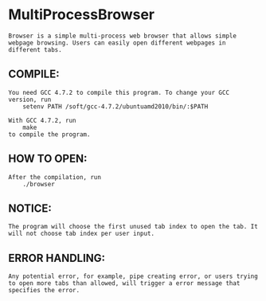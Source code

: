 # MultiProcessBrowser

	Browser is a simple multi-process web browser that allows simple webpage browsing. Users can easily open different webpages in different tabs.

## COMPILE:

	You need GCC 4.7.2 to compile this program. To change your GCC version, run
		setenv PATH /soft/gcc-4.7.2/ubuntuamd2010/bin/:$PATH
	
	With GCC 4.7.2, run
		make
	to compile the program.
	
## HOW TO OPEN:
	
	After the compilation, run
		./browser
		
## NOTICE:

	The program will choose the first unused tab index to open the tab. It will not choose tab index per user input.
	
## ERROR HANDLING:

	Any potential error, for example, pipe creating error, or users trying to open more tabs than allowed, will trigger a error message that specifies the error.
